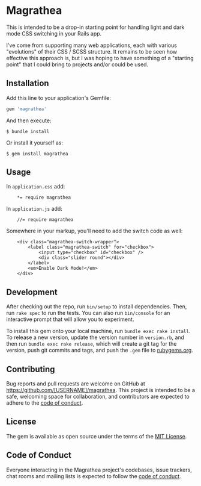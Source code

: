 # Magrathea

This is intended to be a drop-in starting point for handling light and dark mode CSS switching in your Rails app.

I've come from supporting many web applications, each with various "evolutions" of their CSS / SCSS structure. It
remains to be seen how effective this approach is, but I was hoping to have something of a "starting point" that I could
bring to projects and/or could be used.

## Installation

Add this line to your application's Gemfile:

```ruby
gem 'magrathea'
```

And then execute:

    $ bundle install

Or install it yourself as:

    $ gem install magrathea

## Usage

In `application.css` add:
```
    *= require magrathea
```

In `application.js` add:
```
    //= require magrathea
```

Somewhere in your markup, you'll need to add the switch code as well:
```
    <div class="magrathea-switch-wrapper">
        <label class="magrathea-switch" for="checkbox">
            <input type="checkbox" id="checkbox" />
            <div class="slider round"></div>
        </label>
        <em>Enable Dark Mode!</em>
    </div> 
```


## Development

After checking out the repo, run `bin/setup` to install dependencies. Then, run `rake spec` to run the tests. You can also run `bin/console` for an interactive prompt that will allow you to experiment.

To install this gem onto your local machine, run `bundle exec rake install`. To release a new version, update the version number in `version.rb`, and then run `bundle exec rake release`, which will create a git tag for the version, push git commits and tags, and push the `.gem` file to [rubygems.org](https://rubygems.org).

## Contributing

Bug reports and pull requests are welcome on GitHub at https://github.com/[USERNAME]/magrathea. This project is intended to be a safe, welcoming space for collaboration, and contributors are expected to adhere to the [code of conduct](https://github.com/[USERNAME]/magrathea/blob/master/CODE_OF_CONDUCT.md).


## License

The gem is available as open source under the terms of the [MIT License](https://opensource.org/licenses/MIT).

## Code of Conduct

Everyone interacting in the Magrathea project's codebases, issue trackers, chat rooms and mailing lists is expected to follow the [code of conduct](https://github.com/[USERNAME]/magrathea/blob/master/CODE_OF_CONDUCT.md).
